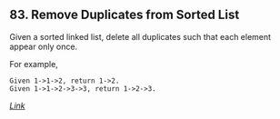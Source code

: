 
## 83. Remove Duplicates from Sorted List

Given a sorted linked list, delete all duplicates such that each element appear only once.

For example,

    Given 1->1->2, return 1->2.
    Given 1->1->2->3->3, return 1->2->3.

*[Link](https://leetcode.com/problems/remove-duplicates-from-sorted-list/)*